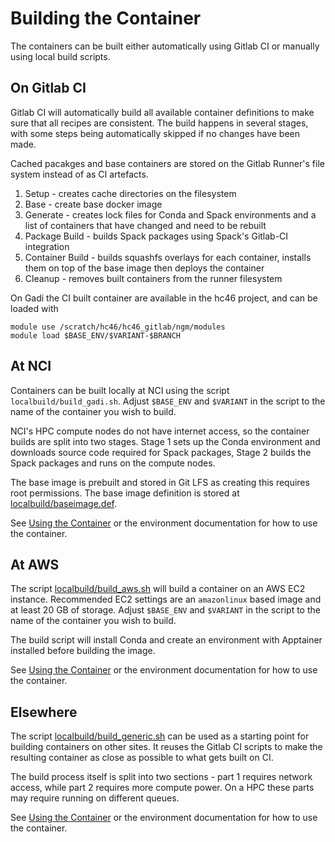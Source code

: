 # Building the Container

The containers can be built either automatically using Gitlab CI or manually
using local build scripts.

## On Gitlab CI

Gitlab CI will automatically build all available container definitions to make
sure that all recipes are consistent. The build happens in several stages, with
some steps being automatically skipped if no changes have been made.

Cached pacakges and base containers are stored on the Gitlab Runner's file
system instead of as CI artefacts.

1. Setup - creates cache directories on the filesystem
2. Base - create base docker image
3. Generate - creates lock files for Conda and Spack environments and a list of
   containers that have changed and need to be rebuilt
4. Package Build - builds Spack packages using Spack's Gitlab-CI integration
5. Container Build - builds squashfs overlays for each container, installs
   them on top of the base image then deploys the container
5. Cleanup - removes built containers from the runner filesystem

On Gadi the CI built container are available in the hc46 project, and can be loaded with
```
module use /scratch/hc46/hc46_gitlab/ngm/modules
module load $BASE_ENV/$VARIANT-$BRANCH
```

## At NCI

Containers can be built locally at NCI using the script
`localbuild/build_gadi.sh`. Adjust `$BASE_ENV` and `$VARIANT` in the script to
the name of the container you wish to build.

NCI's HPC compute nodes do not have internet access, so the container builds
are split into two stages. Stage 1 sets up the Conda environment and downloads
source code required for Spack packages, Stage 2 builds the Spack packages and
runs on the compute nodes.

The base image is prebuilt and stored in Git LFS as creating this requires root
permissions. The base image definition is stored at
[localbuild/baseimage.def](/localbuild/baseimage.def).

See [Using the Container](using.md) or the environment documentation for
how to use the container.

## At AWS

The script [localbuild/build_aws.sh](/localbuild/build_aws.sh) will build a
container on an AWS EC2 instance. Recommended EC2 settings are an `amazonlinux`
based image and at least 20 GB of storage. Adjust `$BASE_ENV` and `$VARIANT` in
the script to the name of the container you wish to build.

The build script will install Conda and create an environment with Apptainer
installed before building the image.

See [Using the Container](using.md) or the environment documentation for
how to use the container.

## Elsewhere

The script [localbuild/build_generic.sh](/localbuild/build_generic.sh) can be
used as a starting point for building containers on other sites. It reuses the
Gitlab CI scripts to make the resulting container as close as possible to what
gets built on CI.

The build process itself is split into two sections - part 1 requires network
access, while part 2 requires more compute power. On a HPC these parts may
require running on different queues.

See [Using the Container](using.md) or the environment documentation for
how to use the container.

